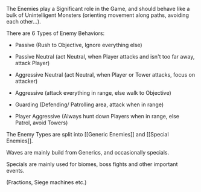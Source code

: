 The Enemies play a Significant role in the Game, and should behave like a bulk of Unintelligent Monsters (orienting movement along paths, avoiding each other...).

There are 6 Types of Enemy Behaviors:
- Passive (Rush to Objective, Ignore everything else)
- Passive Neutral (act Neutral, when Player attacks and isn't too far away, attack Player)
- Aggressive Neutral (act Neutral, when Player or Tower attacks, focus on attacker)
- Aggressive (attack everything in range, else walk to Objective)

- Guarding (Defending/ Patrolling area, attack when in range)
- Player Aggressive (Always hunt down Players when in range, else Patrol, avoid Towers)


The Enemy Types are split into [[Generic Enemies]] and [[Special Enemies]].

Waves are mainly build from Generics, and occasionally specials.

Specials are mainly used for biomes, boss fights and other important events.


(Fractions, Siege machines etc.)